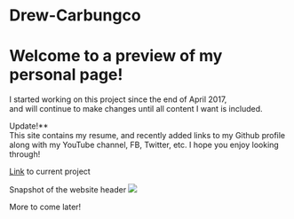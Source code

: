 # Drew-Carbungco
<h1>Welcome to a preview of my personal page!</h1>

<p>I started working on this project since the end of April 2017,<br >
and will continue to make changes until all content I want is included.</p>

<p>Update!**<br >
This site contains my resume, and recently added links to my Github profile<br >
along with my YouTube channel, FB, Twitter, etc.  I hope you enjoy looking through!</p>


<p><a href="http://drewcarbungco.000webhostapp.com/" target="_blank">Link</a> to current project</p>

Snapshot of the website header
<img src="https://lh3.googleusercontent.com/cZtx7P6CWEzhq2zCqeBN8tvyxgBG2ZJWeJjVl0yi5CYOw11I_702z9LlgheuITgen9eyrMveptxG11RUhoDs4PblhSsGlt5tM-1oZfHp9MEb90ApPI82Fc2-NxERH_MxPqJ1ACeEkwO2Fqo_s3jDMCetrD8OV5NW8prp4VoBxTQpUQd7sSg3QCqJX-BPlHLyFjeSFgXPWiyIojLPArihbryyzfqbFDr4lYb_S6loCsm29xP_8jbY6Ss25qEHAeqZysxIPEWErvXffpkV8hthItmgDQiUz6HtvTEFD8yRqxvxPGHAHJHZ7ScywFp2RieM42rTQxtuQ8oz1ZapDZpzK89LncAmqknVHB4Vn0wM1S8GJ6LoFIFiSE2R-zNl806IMIhaegznrsgXxcMD6iVDD7etvA1XkQTz6QNGHJxKC3eMkJSlc61Neh6_IkeYIF9m8FbdyW2r921HshllE0LfUs8EX-y4ADIZ35Hz0exXLwQe_ruV7l0gADA-GmjR6v0q9hzftB3elPxheW2EJovqipCor-csjOy0ZKP-AHPyuVMk00ro9omZyLRrFZYhjba0dojyju-N3Rqgt0SXLyHn0N0tLL9R2_nazU5Z2c3rNhP6z4FoFvby=w669-h320-no" target="_blank">

More to come later!
